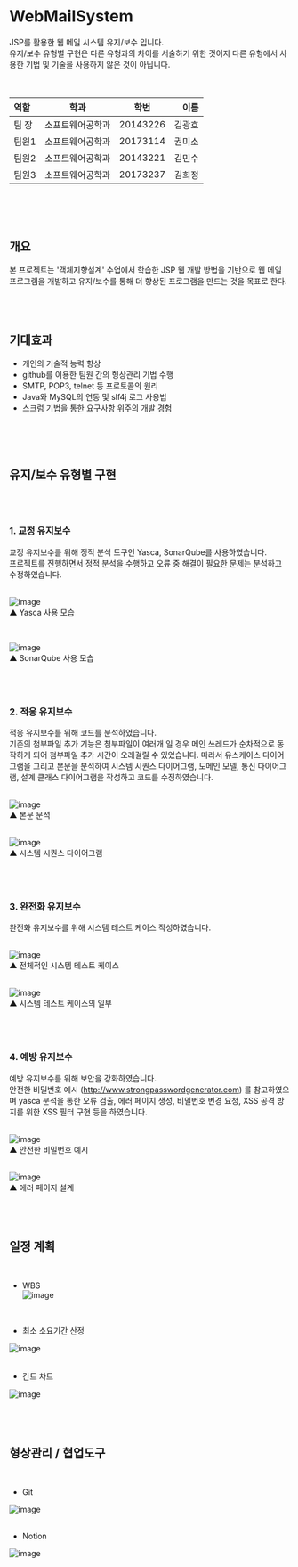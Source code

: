 # WebMailSystem
JSP를 활용한 웹 메일 시스템 유지/보수 입니다.  
유지/보수 유형별 구현은 다른 유형과의 차이를 서술하기 위한 것이지 다른 유형에서 사용한 기법 및 기술을 사용하지 않은 것이 아닙니다.  
<br>
<br>


| 역할 | 학과 | 학번 | 이름 |
| :- | - | :-: | -: |
| 팀 장 | 소프트웨어공학과 | 20143226 | 김광호 |
| 팀원1 | 소프트웨어공학과 | 20173114 | 권미소 |
| 팀원2 | 소프트웨어공학과 | 20143221 | 김민수 |
| 팀원3 | 소프트웨어공학과 | 20173237 | 김희정 |
<br>
<br>
<br>


## 개요
본 프로젝트는 '객체지향설계' 수업에서 학습한 JSP 웹 개발 방법을 기반으로 웹 메일 프로그램을 개발하고 유지/보수를 통해 더 향상된 프로그램을 만드는 것을 목표로 한다.  
<br>
<br>
<br>


## 기대효과

- 개인의 기술적 능력 향상
- github를 이용한 팀원 간의 형상관리 기법 수행
- SMTP, POP3, telnet 등 프로토콜의 원리
- Java와 MySQL의 연동 및 slf4j 로그 사용법
- 스크럼 기법을 통한 요구사항 위주의 개발 경험
<br>
<br>
<br>


## 유지/보수 유형별 구현
<br>
<br>


###  1. 교정 유지보수  
교정 유지보수를 위해 정적 분석 도구인 Yasca, SonarQube를 사용하였습니다.  
프로젝트를 진행하면서 정적 분석을 수행하고 오류 중 해결이 필요한 문제는 분석하고 수정하였습니다.  
<br>  



![image](https://user-images.githubusercontent.com/48707324/99666621-8e006a00-2aae-11eb-825e-2590a14728ee.png)  
▲ Yasca 사용 모습
 
<br>



![image](https://user-images.githubusercontent.com/48707324/99666662-9ce71c80-2aae-11eb-80fc-1d46159e1665.png)  
▲ SonarQube 사용 모습   
<br>
<br>
<br>


###  2. 적응 유지보수  
적응 유지보수를 위해 코드를 분석하였습니다.  
기존의 첨부파일 추가 기능은 첨부파일이 여러개 일 경우 메인 쓰레드가 순차적으로 동작하게 되어 첨부파일 추가 시간이 오래걸릴 수 있었습니다.
따라서 유스케이스 다이어그램을 그리고 본문을 분석하여 시스템 시퀀스 다이어그램, 도메인 모델, 통신 다이어그램, 설계 클래스 다이어그램을 작성하고 코드를 수정하였습니다.  
<br>



![image](https://user-images.githubusercontent.com/48707324/99668330-eb95b600-2ab0-11eb-9091-a93ea9b3abe6.png)  
▲ 본문 문석  
<br>



![image](https://user-images.githubusercontent.com/48707324/99668420-0d8f3880-2ab1-11eb-97d8-40c6e6b26816.png)  
▲ 시스템 시퀀스 다이어그램   
<br>
<br>
<br>


###  3. 완전화 유지보수  
완전화 유지보수를 위해 시스템 테스트 케이스 작성하였습니다.  
<br>



![image](https://user-images.githubusercontent.com/48707324/99669412-5c899d80-2ab2-11eb-97de-c5e6b394426c.png)  
▲ 전체적인 시스템 테스트 케이스    
<br>



![image](https://user-images.githubusercontent.com/48707324/99669522-893db500-2ab2-11eb-8ee3-f8bf8de54e17.png)  
▲ 시스템 테스트 케이스의 일부  
<br>
<br>
<br>


###  4. 예방 유지보수  
예방 유지보수를 위해 보안을 강화하였습니다.  
안전한 비밀번호 예시 (http://www.strongpasswordgenerator.com) 를 참고하였으며 yasca 분석을 통한 오류 검출, 에러 페이지 생성, 비밀번호 변경 요청, XSS 공격 방지를 위한 XSS 필터 구현 등을 하였습니다.  
<br>



![image](https://user-images.githubusercontent.com/48707324/99670543-0ddd0300-2ab4-11eb-9bb7-ed66ffdb7de2.png)  
▲ 안전한 비밀번호 예시    
<br>



![image](https://user-images.githubusercontent.com/48707324/99670788-6b714f80-2ab4-11eb-9cd5-f78b9d47cf84.png)  
▲ 에러 페이지 설계   
<br>
<br>
<br>


## 일정 계획  
<br>


- WBS  
![image](https://user-images.githubusercontent.com/48707324/99670921-a1163880-2ab4-11eb-9afc-c99704cf647b.png)    
<br>


- 최소 소요기간 산정  

![image](https://user-images.githubusercontent.com/48707324/99670954-ad01fa80-2ab4-11eb-8a54-878d02ff816a.png)    
<br>


- 간트 차트  

![image](https://user-images.githubusercontent.com/48707324/99670984-b8edbc80-2ab4-11eb-9f92-18cbba2990a7.png)  
<br>
<br>
<br>


## 형상관리 / 협업도구  
<br>

- Git  

![image](https://user-images.githubusercontent.com/48707324/99671106-eaff1e80-2ab4-11eb-8b16-d23115e4af94.png)    
<br>


- Notion  

![image](https://user-images.githubusercontent.com/48707324/99671198-0b2edd80-2ab5-11eb-9910-202e8b43bd14.png)   
